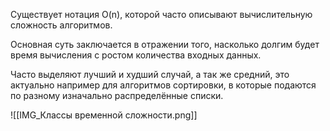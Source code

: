 Существует нотация O(n), которой часто описывают вычислительную сложность алгоритмов.

Основная суть заключается в отражении того, насколько долгим будет время вычисления с ростом количества входных данных.

Часто выделяют лучший и худший случай, а так же средний, это актуально например для алгоритмов сортировки, в которые подаются по разному изначально распределённые списки.

![[IMG_Классы временной сложности.png]]